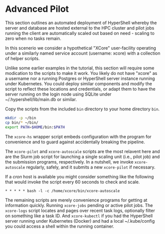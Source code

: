 Advanced Pilot
==============

This section outlines an automated deployment of HyperShell whereby the server and database
are hosted external to the HPC cluster and pilot jobs running the client are automatically
scaled out based on need - scaling to zero when no tasks remain.

In this scenerio we consider a hypothetical "XCore" user-facility operating under a similarly
named service account (username: xcore) with a collection of helper scripts.

Unlike some earlier examples in the tutorial, this section will require some modication to the
scripts to make it work. You likely do not have "xcore" as a username nor a running Postgres
or HyperShell server instance running under Kubernetes. You could deploy similar components
and modify the script to reflect these locations and credentials, or adapt them to have the
server running on the login node using SQLite under ~/.hypershell/lib/main.db or similar.

Copy the scripts from the included `bin` directory to your home directory `bin`.

```sh
mkdir -p ~/bin
cp bin/* ~/bin/
export PATH=$HOME/bin:$PATH
```

The `xcore-hs` wrapper script embeds configuration with the program for convenience and
to guard against accidentally breaking the pipeline.

The `xcore-pilot` and `xcore-autoscale` scripts are the most relavent here and are
the Slurm job script for launching a single scaling unit (i.e., pilot job) and
the submission programs, respectively. In a nutshell, we invoke `xcore-autoscale`
regularly, safely, and it submits a new `xcore-pilot` if necessary.

If a *cron* host is available you might consider something like the following that
would invoke the script every 60 seconds to check and scale.

```cron
* * * * * bash -l -c /home/xcore/bin/xcore-autoscale
```

The remaining scripts are merely convenience programs for getting at information
quickly. Running `xcore-jobs` pending or active pilot jobs. The `xcore-logs` script
locates and pages over recent task logs, optionally filter on something like a
task ID. And `xcore-kubectl` if you had the HyperShell server running under
Kubernetes (Docker) and had a local ~/.kube/config you could access a shell
within the running container.

